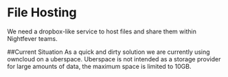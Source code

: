 # File Hosting
We need a dropbox-like service to host files and share them within Nightfever teams.

##Current Situation
As a quick and dirty solution we are currently using owncloud on a uberspace. Uberspace is not intended as a storage provider for large amounts of data, the maximum space is limited to 10GB.